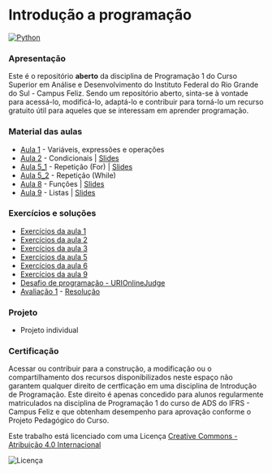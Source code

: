 # Introdução a programação

[![Python](https://www.python.org/static/community_logos/python-powered-w-100x40.png)](https://www.python.org)

### Apresentação
Este é o repositório **aberto** da disciplina de Programação 1 do Curso Superior em Análise e Desenvolvimento do Instituto Federal do Rio Grande do Sul - Campus Feliz. Sendo um repositório aberto, sinta-se à vontade para acessá-lo, modificá-lo, adaptá-lo e contribuir para torná-lo um recurso gratuito útil para aqueles que se interessam em aprender programação.

### Material das aulas
-  [Aula 1](Aula1.pdf) - Variáveis, expressões e operações
-  [Aula 2](Aula2.pdf) - Condicionais | [Slides](Slides_Aula2.pdf)
-  [Aula 5_1](Aula5_1.pdf) - Repetição (For) | [Slides](Slides_Aula5.pdf)
-  [Aula 5_2](Aula5_2.pdf) - Repetição (While) 
-  [Aula 8](Aula6.pdf) - Funções | [Slides](Slides_Aula6.pdf)
-  [Aula 9](Aula7.pdf) - Listas | [Slides](Slides_Aula7.pdf)



### Exercícios e soluções

- [Exercícios da aula 1](./Exercícios1/)
- [Exercícios da aula 2](./Exercícios2/)
- [Exercícios da aula 3](./Exercícios3/)
- [Exercícios da aula 5](./Exercícios5/)
- [Exercícios da aula 6](./Exercicios6/)
- [Exercícios da aula 9](./Exercicios7/)
- [Desafio de programação - URIOnlineJudge](./desafioURI/)
- [Avaliação 1](./AV1/AV1.pdf) - [Resolução](./AV1)

### Projeto

- Projeto individual

### Certificação
Acessar ou contribuir para a construção, a modificação ou o compartilhamento dos recursos disponibilizados neste espaço não garantem qualquer direito de certficação em uma disciplina de Introdução de Programação. Este direito é apenas concedido para alunos regularmente matriculados na disciplina de Programação 1 do curso de ADS do IFRS - Campus Feliz e que obtenham desempenho para aprovação conforme o Projeto Pedagógico do Curso.

Este trabalho está licenciado com uma Licença [Creative Commons - Atribuição 4.0 Internacional](https://creativecommons.org/licenses/by/4.0/) 

![Licença](https://i.creativecommons.org/l/by/4.0/88x31.png)
